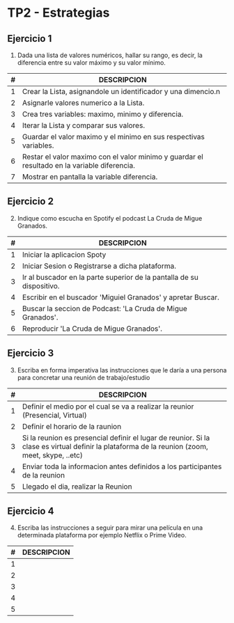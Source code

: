 # TP2 - Estrategias

## Ejercicio 1

1. Dada una lista de valores numéricos, hallar su rango, es decir, la diferencia entre su valor máximo y su valor mínimo. 

| # | DESCRIPCION |
| - | ------ |
| 1 | Crear la Lista, asignandole un identificador y una dimencio.n |
| 2 | Asignarle valores numerico a la Lista. |
| 3 | Crea tres variables: maximo, minimo y diferencia. |
| 4 | Iterar la Lista y comparar sus valores. |
| 5 | Guardar el valor maximo y el minimo en sus respectivas variables. |
| 6 | Restar el valor maximo con el valor minimo y guardar el resultado en la variable diferencia. |
| 7 | Mostrar en pantalla la variable diferencia. |

## Ejercicio 2

2. Indique como escucha en Spotify el podcast La Cruda de Migue Granados. 

| # | DESCRIPCION |
| - | ------ |
| 1 | Iniciar la aplicacion Spoty |
| 2 | Iniciar Sesion o Registrarse a dicha plataforma. |
| 3 | Ir al buscador en la parte superior de la pantalla de su dispositivo. |
| 4 | Escribir en el buscador 'Miguiel Granados' y apretar Buscar. |
| 5 | Buscar la seccion de Podcast: 'La Cruda de Migue Granados'. |
| 6 | Reproducir 'La Cruda de Migue Granados'. |

## Ejercicio 3

3. Escriba en forma imperativa las instrucciones que le daría a una persona para concretar una reunión de trabajo/estudio

| # | DESCRIPCION |
| - | ------ |
| 1 | Definir el medio por el cual se va a realizar la reunior (Presencial, Virtual) |
| 2 | Definir el horario de la raunion |
| 3 | Si la reunion es presencial definir el lugar de reunior. Si la clase es virtual definir la plataforma de la reunion (zoom, meet, skype, ..etc) |
| 4 | Enviar toda la informacion antes definidos a los participantes de la reunion |
| 5 | Llegado el dia, realizar la Reunion |

## Ejercicio 4

4. Escriba las instrucciones a seguir para mirar una película en una determinada plataforma por ejemplo Netflix o Prime Video. 

| # | DESCRIPCION |
| - | ------ |
| 1 |  |
| 2 |  |
| 3 |  |
| 4 |  |
| 5 |  |